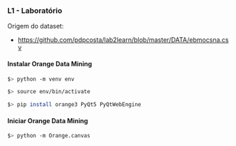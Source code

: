 ### L1 - Laboratório

Origem do dataset:

 - https://github.com/pdpcosta/lab2learn/blob/master/DATA/ebmocsna.csv


#### Instalar Orange Data Mining

```bash
$> python -m venv env

$> source env/bin/activate

$> pip install orange3 PyQt5 PyQtWebEngine
```

#### Iniciar Orange Data Mining

```bash
$> python -m Orange.canvas
```